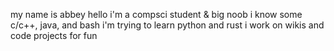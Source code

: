 my name is abbey hello
i'm a compsci student & big noob
i know some c/c++, java, and bash
i'm trying to learn python and rust
i work on wikis and code projects for fun

<!---
abbjectterror/abbjectterror is a ✨ special ✨ repository because its `README.md` (this file) appears on your GitHub profile.
You can click the Preview link to take a look at your changes.
--->
